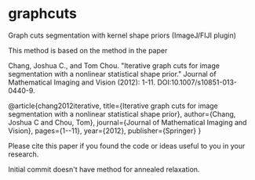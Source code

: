 graphcuts
=========

Graph cuts segmentation with kernel shape priors (ImageJ/FIJI plugin)

This method is based on the method in the paper

Chang, Joshua C., and Tom Chou. "Iterative graph cuts for image segmentation with a nonlinear statistical shape prior." Journal of Mathematical Imaging and Vision (2012): 1-11. DOI:10.1007/s10851-013-0440-9.

@article{chang2012iterative,
  title={Iterative graph cuts for image segmentation with a nonlinear statistical shape prior},
  author={Chang, Joshua C and Chou, Tom},
  journal={Journal of Mathematical Imaging and Vision},
  pages={1--11},
  year={2012},
  publisher={Springer}
}

Please cite this paper if you found the code or ideas useful to you in your research.

Initial commit doesn't have method for annealed relaxation.

